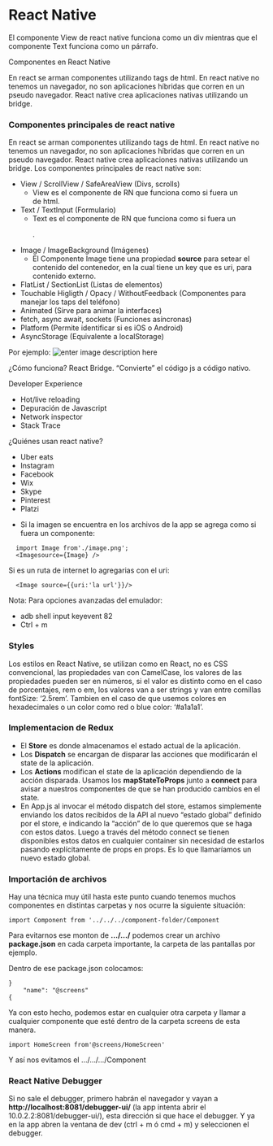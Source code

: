 # React Native
El componente View de react native funciona como un div mientras que el componente Text funciona como un párrafo.

Componentes en React Native

En react se arman componentes utilizando tags de html. En react native no tenemos un navegador, no son aplicaciones híbridas que corren en un pseudo navegador. React native crea aplicaciones nativas utilizando un bridge.

### Componentes principales de react native
En react se arman componentes utilizando tags de html. En react native no tenemos un navegador, no son aplicaciones híbridas que corren en un pseudo navegador. React native crea aplicaciones nativas utilizando un bridge.
Los componentes principales de react native son:

* View / ScrollView / SafeAreaView (Divs, scrolls)
  + View es el componente de RN que funciona como si fuera un <div> de html.
* Text / TextInput (Formulario)
  + Text es el componente de RN que funciona como si fuera un <p>.
* Image / ImageBackground (Imágenes)
  + El Componente Image tiene una propiedad **source** para setear el contenido del contenedor, en la cual tiene un key que es uri, para contenido externo.
* FlatList / SectionList (Listas de elementos)
* Touchable Higligth / Opacy / WithoutFeedback (Componentes para manejar los taps del teléfono)
* Animated (Sirve para animar la interfaces)
* fetch, async await, sockets (Funciones asíncronas)
* Platform (Permite identificar si es iOS o Android)
* AsyncStorage (Equivalente a localStorage)


Por ejemplo:
![enter image description here](https://static.platzi.com/media/user_upload/comp-1-46d1011b-b9ae-41a9-83d7-782eee36672a.jpg)

¿Cómo funciona?
React Bridge. “Convierte” el código js a código nativo.

Developer Experience

* Hot/live reloading
* Depuración de Javascript
* Network inspector
* Stack Trace

¿Quiénes usan react native?

* Uber eats
* Instagram
* Facebook
* Wix
* Skype
* Pinterest
* Platzi


- Si la imagen se encuentra en los archivos de la app se agrega como si fuera un componente:
```
  import Image from'./image.png';
  <Imagesource={Image} />
```
Si es un ruta de internet lo agregarias con el uri:
```
  <Image source={{uri:'la url'}}/>
```
Nota:
Para opciones avanzadas del emulador:
* adb shell input keyevent 82
* Ctrl + m


### Styles
Los estilos en React Native, se utilizan como en React, no es CSS convencional, las propiedades van con CamelCase, los valores de las propiedades pueden ser en números, si el valor es distinto como en el caso de porcentajes, rem o em, los valores van a ser strings y van entre comillas fontSize: ‘2.5rem’.
Tambien en el caso de que usemos colores en hexadecimales o un color como red o blue color: ‘#a1a1a1’.

### Implementacion de Redux
- El **Store** es donde almacenamos el estado actual de la aplicación.
- Los **Dispatch** se encargan de disparar las acciones que modificarán el state de la aplicación.
- Los **Actions** modifican el state de la aplicación dependiendo de la acción disparada.
Usamos los **mapStateToProps** junto a **connect** para avisar a nuestros componentes de que se han producido cambios en el state.
- En App.js al invocar el método dispatch del store, estamos simplemente enviando los datos recibidos de la API al nuevo “estado global” definido por el store, e indicando la “acción” de lo que queremos que se haga con estos datos. Luego a través del método connect se tienen disponibles estos datos en cualquier container sin necesidad de estarlos pasando explícitamente de props en props. Es lo que llamaríamos un nuevo estado global.

### Importación de archivos
Hay una técnica muy útil hasta este punto cuando tenemos muchos componentes en distintas carpetas y nos ocurre la siguiente situación:
```
import Component from '../../../component-folder/Component
```
Para evitarnos ese monton de **…/…/** podemos crear un archivo **package.json** en cada carpeta importante, la carpeta de las pantallas por ejemplo.

Dentro de ese package.json colocamos:
```
}
    "name": "@screens"
{
```
Ya con esto hecho, podemos estar en cualquier otra carpeta y llamar a cualquier componente que esté dentro de la carpeta screens de esta manera.
```
import HomeScreen from'@screens/HomeScreen'
```
Y así nos evitamos el …/…/…/Component

### React Native Debugger
Si no sale el debugger, primero habrán el navegador y vayan a **http://localhost:8081/debugger-ui/** (la app intenta abrir el 10.0.2.2:8081/debugger-ui/), esta dirección si que hace el debugger. Y ya en la app abren la ventana de dev (ctrl + m ó cmd + m) y seleccionen el debugger.
